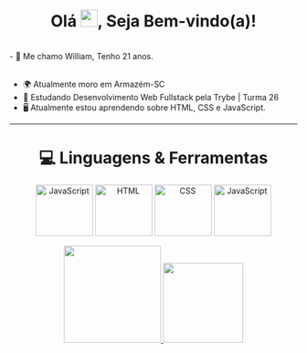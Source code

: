 <h1 align="center">Olá <img src="https://raw.githubusercontent.com/MartinHeinz/MartinHeinz/master/wave.gif" width="30px" height="30px">, Seja Bem-vindo(a)!</h1>
<br>
- 🧒️ Me chamo William, Tenho 21 anos.<br> 
<br>

- 🌍️ Atualmente moro em Armazém-SC
- 📖️ Estudando Desenvolvimento Web Fullstack pela Trybe | Turma 26
- 🖥️ Atualmente estou aprendendo sobre HTML, CSS e JavaScript.
<hr>

<h1 align="center">💻 Linguagens & Ferramentas</h1>
<div align="center">
<img align="center" alt="JavaScript" height="90" width="100" src="https://skillicons.dev/icons?i=html,&perline=3" /> 
<img align="center" alt="HTML" height="90" width="100" src="https://skillicons.dev/icons?i=css,&perline=3" />          
<img align="center" alt="CSS" height="90" width="100" src="https://skillicons.dev/icons?i=js,&perline=3" />
<img align="center" alt="JavaScript" height="90" width="100" src="https://skillicons.dev/icons?i=linux,&perline=3" />
</div>
<br>

<div align="center">
  <a href="https://github.com/WilliamNunes905">
  <img height="170em" src="https://github-readme-stats.vercel.app/api?username=WilliamNunes905&show_icons=true&theme=chartreuse-dark&show_icons=true"/>
 <img height="140em" src="https://github-readme-stats.vercel.app/api/top-langs/?username=WilliamNunes905&layout=compact&langs_count=7&theme=chartreuse-dark&show_icons=true"/>
</div>



                     
          
       
   
    
                
